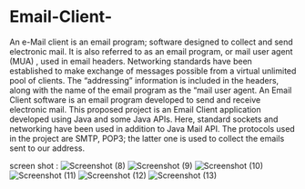 # Email-Client-
An e-Mail client is an email program; software designed to collect and send electronic mail.
It is also referred to as an email program, or mail user agent (MUA) , used in email headers.
Networking standards have been established to make exchange of messages possible from a virtual unlimited pool of clients.
The “addressing” information is included in the headers, along with the name of the email program as the “mail user agent.
An Email Client software is an email program developed to send and receive electronic mail. This proposed project is an Email Client application developed using Java and some Java APIs. Here, standard sockets and networking have been used in addition to Java Mail API. The protocols used in the project are SMTP, POP3; the latter one is used to collect the emails sent to our address.

screen shot :
![Screenshot (8)](https://user-images.githubusercontent.com/88832346/218329383-ef25b064-268c-4124-84a2-27ef5983b41e.png)
![Screenshot (9)](https://user-images.githubusercontent.com/88832346/218329359-3f1e492f-2e6b-4899-ab53-ce48b773c89c.png)
![Screenshot (10)](https://user-images.githubusercontent.com/88832346/218329360-20eda96e-f9ce-4422-aaf8-a78a02955c91.png)
![Screenshot (11)](https://user-images.githubusercontent.com/88832346/218329365-79a61fdd-9f12-4f7b-a675-cb826f237ebb.png)
![Screenshot (12)](https://user-images.githubusercontent.com/88832346/218329368-f9936aa5-0fb4-4ffe-9f1a-6b8265a7543f.png)
![Screenshot (13)](https://user-images.githubusercontent.com/88832346/218329373-9f3035b7-be06-4706-9c31-17766e844206.png)


